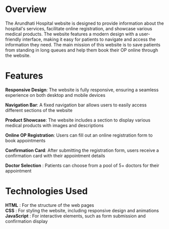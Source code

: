 # Overview
The Arundhati Hospital website is designed to provide information about the hospital's services, facilitate online registration, and showcase various medical products. The website features a modern design with a user-friendly interface, making it easy for patients to navigate and access the information they need. The main mission of this website is to save patients from standing in long queues and help them book their OP online through the website.

# Features
**Responsive Design**: The website is fully responsive, ensuring a seamless experience on both desktop and mobile devices  

**Navigation Bar**: A fixed navigation bar allows users to easily access different sections of the website  

**Product Showcase**: The website includes a section to display various medical products with images and descriptions  

**Online OP Registration**: Users can fill out an online registration form to book appointments  

**Confirmation Card**: After submitting the registration form, users receive a confirmation card with their appointment details  

**Doctor Selection** : Patients can choose from a pool of 5+ doctors for their appointment  

# Technologies Used
**HTML** : For the structure of the web pages  
**CSS** : For styling the website, including responsive design and animations  
**JavaScript** : For interactive elements, such as form submission and confirmation display
